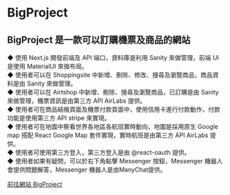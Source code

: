 # BigProject
## BigProject 是一款可以訂購機票及商品的網站
◆ 使用 Next.js 開發前端及 API 端口，資料庫是利用 Sanity 來做管理，前端 UI 是使用 MaterialUI 來做布局。  
◆ 使用者可以在 Shoppingsite 中新增、刪除、修改、搜尋及瀏覽商品，商品資料是由 Sanity 來做管理。  
◆ 使用者可以在 Airtshop 中新增、刪除、搜尋及瀏覽商品，已訂購是由 Sanity 來做管理，機票資訊是由第三方 API AirLabs 提供。  
◆ 使用者可在商品結帳頁面及機票付款頁面中，使用信用卡進行付款動作，付款功能是使用第三方 API stripe 來實現。  
◆ 使用者可在地圖中察看世界各地區各航班實時動向，地圖是採用原生 Google map 搭配 React Google Map 套件實現，實時航班是由第三方 API AirLabs 提供。  
◆ 使用者可使用第三方登入，第三方登入是由 @react-oauth 提供。  
◆ 使用者如果有疑問，可以於右下角點擊 Messenger 按鈕，Messenger 機器人會提供問題解答，Messenger 機器人是由ManyChat提供。  
  
[前往網站 BigProject](https://bigproject.vercel.app/)

